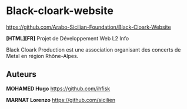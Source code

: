 # Black-cloark-website

https://github.com/Arabo-Sicilian-Foundation/Black-Cloark-Website

**[HTML][FR]** Projet de Développement Web L2 Info

Black Cloark Production est une association organisant des concerts de Metal en région Rhône-Alpes.

## Auteurs
**MOHAMED Hugo** https://github.com/ihfisk

**MARNAT Lorenzo** https://github.com/sicilien
